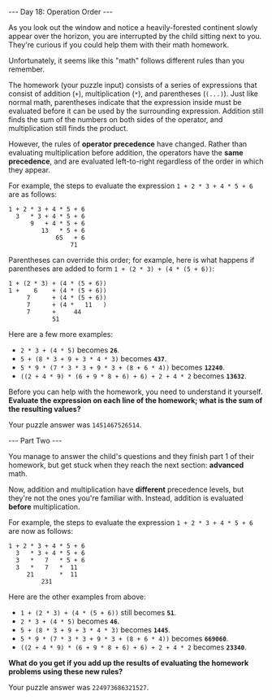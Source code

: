 --- Day 18: Operation Order ---

As you look out the window and notice a heavily-forested continent slowly
appear over the horizon, you are interrupted by the child sitting next to you.
They're curious if you could help them with their math homework.

Unfortunately, it seems like this "math" follows different rules than you
remember.

The homework (your puzzle input) consists of a series of expressions that
consist of addition (`+`), multiplication (`*`), and parentheses (`(...)`).
Just like normal math, parentheses indicate that the expression inside must be
evaluated before it can be used by the surrounding expression. Addition still
finds the sum of the numbers on both sides of the operator, and multiplication
still finds the product.

However, the rules of **operator precedence** have changed. Rather than
evaluating multiplication before addition, the operators have the **same
precedence**, and are evaluated left-to-right regardless of the order in which
they appear.

For example, the steps to evaluate the expression `1 + 2 * 3 + 4 * 5 + 6` are
as follows:

```
1 + 2 * 3 + 4 * 5 + 6
  3   * 3 + 4 * 5 + 6
      9   + 4 * 5 + 6
         13   * 5 + 6
             65   + 6
                 71
```

Parentheses can override this order; for example, here is what happens if
parentheses are added to form `1 + (2 * 3) + (4 * (5 + 6))`:

```
1 + (2 * 3) + (4 * (5 + 6))
1 +    6    + (4 * (5 + 6))
     7      + (4 * (5 + 6))
     7      + (4 *   11   )
     7      +     44
            51
```

Here are a few more examples:

- `2 * 3 + (4 * 5)` becomes **`26`**.
- `5 + (8 * 3 + 9 + 3 * 4 * 3)` becomes **`437`**.
- `5 * 9 * (7 * 3 * 3 + 9 * 3 + (8 + 6 * 4))` becomes **`12240`**.
- `((2 + 4 * 9) * (6 + 9 * 8 + 6) + 6) + 2 + 4 * 2` becomes **`13632`**.

Before you can help with the homework, you need to understand it yourself.
**Evaluate the expression on each line of the homework; what is the sum of the
resulting values?**

Your puzzle answer was `1451467526514`.

--- Part Two ---

You manage to answer the child's questions and they finish part 1 of their
homework, but get stuck when they reach the next section: **advanced** math.

Now, addition and multiplication have **different** precedence levels, but
they're not the ones you're familiar with. Instead, addition is evaluated
**before** multiplication.

For example, the steps to evaluate the expression `1 + 2 * 3 + 4 * 5 + 6` are
now as follows:

```
1 + 2 * 3 + 4 * 5 + 6
  3   * 3 + 4 * 5 + 6
  3   *   7   * 5 + 6
  3   *   7   *  11
     21       *  11
         231
```

Here are the other examples from above:

- `1 + (2 * 3) + (4 * (5 + 6))` still becomes **`51`**.
- `2 * 3 + (4 * 5)` becomes **`46`**.
- `5 + (8 * 3 + 9 + 3 * 4 * 3)` becomes **`1445`**.
- `5 * 9 * (7 * 3 * 3 + 9 * 3 + (8 + 6 * 4))` becomes **`669060`**.
- `((2 + 4 * 9) * (6 + 9 * 8 + 6) + 6) + 2 + 4 * 2` becomes **`23340`**.

**What do you get if you add up the results of evaluating the homework problems
using these new rules?**

Your puzzle answer was `224973686321527`.
